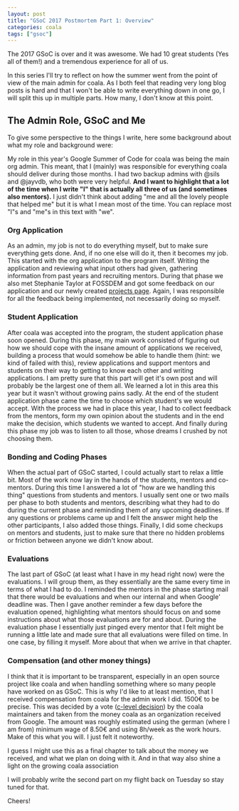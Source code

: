 ```yaml
---
layout: post
title: "GSoC 2017 Postmortem Part 1: Overview"
categories: coala
tags: ["gsoc"]
---
```


The 2017 GSoC is over and it was awesome. We had 10 great students
(Yes all of them!) and a tremendous experience for all of us.
<!--more-->
In this series I'll try to reflect on how the summer went from the point
of view of the main admin for coala.
As I both feel that reading very long blog posts is hard and that I
won't be able to write everything down in one go, I will split this up
in multiple parts.
How many, I don't know at this point.


The Admin Role, GSoC and Me
----------------------------

To give some perspective to the things I write, here some background
about what my role and background were:

My role in this year's Google Summer of Code for coala was being the
main org admin. This meant, that I (mainly) was responsible for
everything coala should deliver during those months.
I had two backup admins with @sils and @jayvdb, who both were very
helpful.
**And I want to highlight that a lot of the time when I write "I" that
is actually all three of us (and sometimes also mentors).**
I just didn't think about adding "me and all the lovely people that
helped me" but it is what I mean most of the time.
You can replace most "I"s and "me"s in this text with "we".

### Org Application
As an admin, my job is not to do everything myself, but to
make sure everything gets done.
And, if no one else will do it, then it becomes my job.
This started with the org application to the program itself.
Writing the application and reviewing what input others had given,
gathering information from past years and recruiting mentors.
During that phase we also met Stephanie Taylor at FOSSDEM and got some
feedback on our application and our newly created
[projects page](https://projects.coala.io/).
Again, I was responsible for all the feedback being implemented, not
necessarily doing so myself.

### Student Application
After coala was accepted into the program, the student application phase
soon opened.
During this phase, my main work consisted of figuring out how we should
cope with the insane amount of applications we received, building a
process that would somehow be able to handle them (hint: we kind of
failed with this), review applications and support mentors and students
on their way to getting to know each other and writing applications.
I am pretty sure that this part will get it's own post and will probably
be the largest one of them all.
We learned a lot in this area this year but it wasn't without growing
pains sadly.
At the end of the student application phase came the time to choose
which student's we would accept.
With the process we had in place this year, I had to collect feedback
from the mentors, form my own opinion about the students and in the end
make the decision, which students we wanted to accept.
And finally during this phase my job was to listen to all those, whose
dreams I crushed by not choosing them.

### Bonding and Coding Phases
When the actual part of GSoC started, I could actually start to relax a
little bit.
Most of the work now lay in the hands of the students, mentors and
co-mentors.
During this time I answered a lot of "how are we handling this thing"
questions from students and mentors.
I usually sent one or two mails per phase to both students and mentors,
describing what they had to do during the current phase and reminding
them of any upcoming deadlines.
If any questions or problems came up and I felt the answer might help
the other participants, I also added those things.
Finally, I did some checkups on mentors and students, just to make
sure that there no hidden problems or friction between anyone we didn't
know about.

### Evaluations
The last part of GSoC (at least what I have in my head right now) were
the evaluations.
I will group them, as they essentially are the same every time in terms
of what I had to do.
I reminded the mentors in the phase starting mail that there would be
evaluations and when our internal and when Google' deadline was.
Then I gave another reminder a few days before the evaluation opened,
highlighting what mentors should focus on and some instructions about
what those evaluations are for and about.
During the evaluation phase I essentially just pinged every mentor that
I felt might be running a little late and made sure that all evaluations
were filled on time.
In one case, by filling it myself.
More about that when we arrive in that chapter.

### Compensation (and other money things)
I think that it is important to be transparent, especially in an open
source project like coala and when handling something where so many
people have worked on as GSoC.
This is why I'd like to at least mention, that I received compensation
from coala for the admin work I did.
1500€ to be precise.
This was decided by a vote
([c-level decision](https://github.com/coala/cEPs/blob/master/cEP-0001.md))
by the coala maintainers and taken from the money coala as an
organization received from Google.
The amount was roughly estimated using the german (where I am from)
minimum wage of 8.50€ and using 8h/week as the work hours.
Make of this what you will.
I just felt it noteworthy.

I guess I might use this as a final chapter to talk about the money we
received, and what we plan on doing with it.
And in that way also shine a light on the growing coala association


I will probably write the second part on my flight back on Tuesday so
stay tuned for that.

Cheers!
